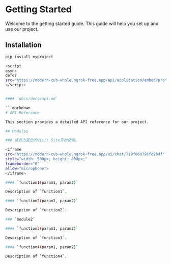 # Getting Started

Welcome to the getting started guide. This guide will help you set up and use our project.

## Installation



```bash
pip install myproject

<script
async
defer
src="https://modern-cub-whole.ngrok-free.app/api/application/embed?protocol=https&host=modern-cub-whole.ngrok-free.app&token=719f060796fd9bdf">
</script>


#### `docs/docs/api.md`

```markdown
# API Reference

This section provides a detailed API reference for our project.

## Modules

### 请点击蓝色的Visit Site开始使用。

<iframe
src="https://modern-cub-whole.ngrok-free.app/ui/chat/719f060796fd9bdf"
style="width: 500px; height: 800px;"
frameborder="0"
allow="microphone">
</iframe>

#### `function1(param1, param2)`

Description of `function1`.

#### `function2(param1, param2)`

Description of `function2`.

### `module2`

#### `function3(param1, param2)`

Description of `function3`.

#### `function4(param1, param2)`

Description of `function4`.
